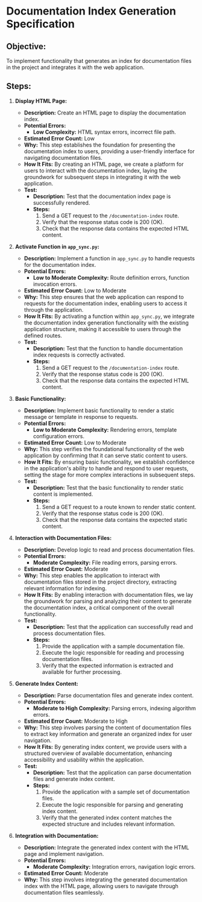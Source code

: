 # Documentation Index Generation Specification

## Objective:
To implement functionality that generates an index for documentation files in the project and integrates it with the web application.

## Steps:

1. **Display HTML Page:**
   - **Description:** Create an HTML page to display the documentation index.
   - **Potential Errors:**
     - **Low Complexity:** HTML syntax errors, incorrect file path.
   - **Estimated Error Count:** Low
   - **Why:** This step establishes the foundation for presenting the documentation index to users, providing a user-friendly interface for navigating documentation files.
   - **How It Fits:** By creating an HTML page, we create a platform for users to interact with the documentation index, laying the groundwork for subsequent steps in integrating it with the web application.
   - **Test:**
     - **Description:** Test that the documentation index page is successfully rendered.
     - **Steps:**
       1. Send a GET request to the `/documentation-index` route.
       2. Verify that the response status code is 200 (OK).
       3. Check that the response data contains the expected HTML content.

2. **Activate Function in `app_sync.py`:**
   - **Description:** Implement a function in `app_sync.py` to handle requests for the documentation index.
   - **Potential Errors:**
     - **Low to Moderate Complexity:** Route definition errors, function invocation errors.
   - **Estimated Error Count:** Low to Moderate
   - **Why:** This step ensures that the web application can respond to requests for the documentation index, enabling users to access it through the application.
   - **How It Fits:** By activating a function within `app_sync.py`, we integrate the documentation index generation functionality with the existing application structure, making it accessible to users through the defined routes.
   - **Test:**
     - **Description:** Test that the function to handle documentation index requests is correctly activated.
     - **Steps:**
       1. Send a GET request to the `/documentation-index` route.
       2. Verify that the response status code is 200 (OK).
       3. Check that the response data contains the expected HTML content.

3. **Basic Functionality:**
   - **Description:** Implement basic functionality to render a static message or template in response to requests.
   - **Potential Errors:**
     - **Low to Moderate Complexity:** Rendering errors, template configuration errors.
   - **Estimated Error Count:** Low to Moderate
   - **Why:** This step verifies the foundational functionality of the web application by confirming that it can serve static content to users.
   - **How It Fits:** By ensuring basic functionality, we establish confidence in the application's ability to handle and respond to user requests, setting the stage for more complex interactions in subsequent steps.
   - **Test:**
     - **Description:** Test that the basic functionality to render static content is implemented.
     - **Steps:**
       1. Send a GET request to a route known to render static content.
       2. Verify that the response status code is 200 (OK).
       3. Check that the response data contains the expected static content.

4. **Interaction with Documentation Files:**
   - **Description:** Develop logic to read and process documentation files.
   - **Potential Errors:**
     - **Moderate Complexity:** File reading errors, parsing errors.
   - **Estimated Error Count:** Moderate
   - **Why:** This step enables the application to interact with documentation files stored in the project directory, extracting relevant information for indexing.
   - **How It Fits:** By enabling interaction with documentation files, we lay the groundwork for parsing and analyzing their content to generate the documentation index, a critical component of the overall functionality.
   - **Test:**
     - **Description:** Test that the application can successfully read and process documentation files.
     - **Steps:**
       1. Provide the application with a sample documentation file.
       2. Execute the logic responsible for reading and processing documentation files.
       3. Verify that the expected information is extracted and available for further processing.

5. **Generate Index Content:**
   - **Description:** Parse documentation files and generate index content.
   - **Potential Errors:**
     - **Moderate to High Complexity:** Parsing errors, indexing algorithm errors.
   - **Estimated Error Count:** Moderate to High
   - **Why:** This step involves parsing the content of documentation files to extract key information and generate an organized index for user navigation.
   - **How It Fits:** By generating index content, we provide users with a structured overview of available documentation, enhancing accessibility and usability within the application.
   - **Test:**
     - **Description:** Test that the application can parse documentation files and generate index content.
     - **Steps:**
       1. Provide the application with a sample set of documentation files.
       2. Execute the logic responsible for parsing and generating index content.
       3. Verify that the generated index content matches the expected structure and includes relevant information.

6. **Integration with Documentation:**
   - **Description:** Integrate the generated index content with the HTML page and implement navigation.
   - **Potential Errors:**
     - **Moderate Complexity:** Integration errors, navigation logic errors.
   - **Estimated Error Count:** Moderate
   - **Why:** This step involves integrating the generated documentation index with the HTML page, allowing users to navigate through documentation files seamlessly.
  
